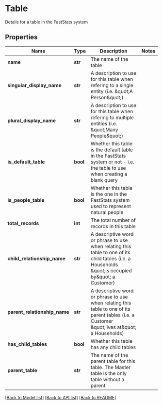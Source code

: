 # Table

Details for a table in the FastStats system

## Properties
Name | Type | Description | Notes
------------ | ------------- | ------------- | -------------
**name** | **str** | The name of the table | 
**singular_display_name** | **str** | A description to use for this table when refering to a single entity (i.e. \&quot;A Person\&quot;) | 
**plural_display_name** | **str** | A description to use for this table when refering to multiple entities (i.e. \&quot;Many People\&quot;) | 
**is_default_table** | **bool** | Whether this table is the default table in the FastStats system or not - i.e. the table to use when creating a blank query | 
**is_people_table** | **bool** | Whether this table is the one in the FastStats system used to represent natural people | 
**total_records** | **int** | The total number of records in this table | 
**child_relationship_name** | **str** | A descriptive word or phrase to use when relating this table to one of its child tables (i.e. a Households \&quot;is occupied by\&quot; a Customer) | 
**parent_relationship_name** | **str** | A descriptive word or phrase to use when relating this table to one of its parent tables (i.e. a Customer \&quot;lives at\&quot; a Households) | 
**has_child_tables** | **bool** | Whether this table has any child tables | 
**parent_table** | **str** | The name of the parent table for this table.  The Master table is the only table without a parent | 

[[Back to Model list]](../README.md#documentation-for-models) [[Back to API list]](../README.md#documentation-for-api-endpoints) [[Back to README]](../README.md)


